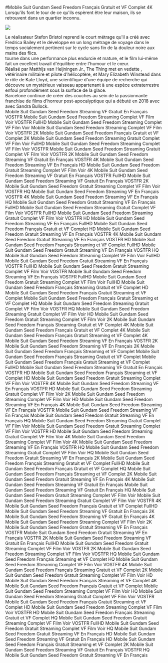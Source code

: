 #Mobile Suit Gundam Seed Freedom Français Gratuit et VF Complet 4K  
Lorsqu'ils font le tour de ce qu'ils espèrent être leur maison, ils se retrouvent dans un quartier inconnu.  
  
[![](https://i.imgur.com/qSNzIqt.png)](https://movie.rssnews.media/SudBItN.php)  
  
Le réalisateur Stefon Bristol reprend le court métrage qu'il a créé avec Fredrica Bailey et le développe en un long métrage de voyage dans le temps socialement pertinent sur le cycle sans fin de la douleur noire aux mains des flics.  
 tourne dans une performance plus endurcie et mature, et le film lui-même fait un excellent travail d'équilibre entre l'humour et le cœur.  
Réalisé par Matthijs van Heijningen Jr., The Thing met en vedette , vétérinaire militaire et pilote d'hélicoptère, et Mary Elizabeth Winstead dans le rôle de Kate Lloyd, une scientifique d'une équipe de recherche  qui découvre un mystérieux vaisseau appartenant à une espèce extraterrestre enfoui profondément sous la surface de la glace.  
 Barcelone continue de créer des couches au sein de la passionnante franchise de films d'horreur post-apocalyptique qui a débuté en 2018 avec  avec Sandra Bullock.  
Mobile Suit Gundam Seed Freedom Streaming VF Gratuit En Français VOSTFR
Mobile Suit Gundam Seed Freedom Streaming Complet VF Film Voir VOSTFR FullHD
Mobile Suit Gundam Seed Freedom Streaming Complet VF Film Voir
Mobile Suit Gundam Seed Freedom Streaming Complet VF Film Voir VOSTFR 2K
Mobile Suit Gundam Seed Freedom Français Gratuit et VF Complet 2K
Mobile Suit Gundam Seed Freedom Streaming Gratuit Complet VF Film Voir FullHD
Mobile Suit Gundam Seed Freedom Streaming Complet VF Film Voir VOSTFR
Mobile Suit Gundam Seed Freedom Streaming Gratuit Complet VF Film Voir VOSTFR 2K
Mobile Suit Gundam Seed Freedom Streaming VF Gratuit En Français VOSTFR 4K
Mobile Suit Gundam Seed Freedom Streaming VF En Français HD
Mobile Suit Gundam Seed Freedom Gratuit Streaming Complet VF Film Voir 4K
Mobile Suit Gundam Seed Freedom Streaming VF Gratuit En Français VOSTFR FullHD
Mobile Suit Gundam Seed Freedom Streaming VF Gratuit En Français VOSTFR 2K
Mobile Suit Gundam Seed Freedom Gratuit Streaming Complet VF Film Voir VOSTFR HQ
Mobile Suit Gundam Seed Freedom Streaming VF En Français VOSTFR 4K
Mobile Suit Gundam Seed Freedom Streaming VF En Français HQ
Mobile Suit Gundam Seed Freedom Gratuit Streaming VF En Français FullHD
Mobile Suit Gundam Seed Freedom Streaming Gratuit Complet VF Film Voir VOSTFR FullHD
Mobile Suit Gundam Seed Freedom Streaming Gratuit Complet VF Film Voir VOSTFR HD
Mobile Suit Gundam Seed Freedom Streaming VF En Français FullHD
Mobile Suit Gundam Seed Freedom Français Gratuit et VF Complet HD
Mobile Suit Gundam Seed Freedom Gratuit Streaming VF En Français VOSTFR 4K
Mobile Suit Gundam Seed Freedom Gratuit Streaming VF En Français VOSTFR HD
Mobile Suit Gundam Seed Freedom Français Streaming et VF Complet FullHD
Mobile Suit Gundam Seed Freedom Gratuit Streaming VF En Français VOSTFR HQ
Mobile Suit Gundam Seed Freedom Streaming Complet VF Film Voir FullHD
Mobile Suit Gundam Seed Freedom Gratuit Streaming VF En Français VOSTFR FullHD
Mobile Suit Gundam Seed Freedom Gratuit Streaming Complet VF Film Voir VOSTFR
Mobile Suit Gundam Seed Freedom Streaming VF En Français VOSTFR FullHD
Mobile Suit Gundam Seed Freedom Gratuit Streaming Complet VF Film Voir FullHD
Mobile Suit Gundam Seed Freedom Français Streaming Gratuit et VF Complet HD
Mobile Suit Gundam Seed Freedom Français Gratuit Streaming et VF Complet
Mobile Suit Gundam Seed Freedom Français Gratuit Streaming et VF Complet HQ
Mobile Suit Gundam Seed Freedom Streaming Gratuit Complet VF Film Voir VOSTFR HQ
Mobile Suit Gundam Seed Freedom Streaming Gratuit Complet VF Film Voir HD
Mobile Suit Gundam Seed Freedom Gratuit Streaming Complet VF Film Voir 2K
Mobile Suit Gundam Seed Freedom Français Streaming Gratuit et VF Complet 4K
Mobile Suit Gundam Seed Freedom Français Gratuit et VF Complet 4K
Mobile Suit Gundam Seed Freedom Français Gratuit Streaming et VF Complet 4K
Mobile Suit Gundam Seed Freedom Streaming VF En Français VOSTFR 2K
Mobile Suit Gundam Seed Freedom Streaming VF En Français 2K
Mobile Suit Gundam Seed Freedom Français Streaming et VF Complet
Mobile Suit Gundam Seed Freedom Français Streaming Gratuit et VF Complet
Mobile Suit Gundam Seed Freedom Français Gratuit Streaming et VF Complet FullHD
Mobile Suit Gundam Seed Freedom Streaming VF Gratuit En Français VOSTFR HD
Mobile Suit Gundam Seed Freedom Français Streaming et VF Complet HD
Mobile Suit Gundam Seed Freedom Gratuit Streaming Complet VF Film Voir VOSTFR 4K
Mobile Suit Gundam Seed Freedom Streaming VF En Français VOSTFR HD
Mobile Suit Gundam Seed Freedom Streaming Gratuit Complet VF Film Voir 2K
Mobile Suit Gundam Seed Freedom Streaming Complet VF Film Voir HD
Mobile Suit Gundam Seed Freedom Streaming VF En Français 4K
Mobile Suit Gundam Seed Freedom Streaming VF En Français VOSTFR
Mobile Suit Gundam Seed Freedom Streaming VF En Français
Mobile Suit Gundam Seed Freedom Gratuit Streaming VF En Français HQ
Mobile Suit Gundam Seed Freedom Streaming Gratuit Complet VF Film Voir
Mobile Suit Gundam Seed Freedom Gratuit Streaming Complet VF Film Voir VOSTFR HD
Mobile Suit Gundam Seed Freedom Streaming Gratuit Complet VF Film Voir 4K
Mobile Suit Gundam Seed Freedom Streaming Complet VF Film Voir 4K
Mobile Suit Gundam Seed Freedom Streaming VF En Français VOSTFR HQ
Mobile Suit Gundam Seed Freedom Streaming Gratuit Complet VF Film Voir HQ
Mobile Suit Gundam Seed Freedom Gratuit Streaming VF En Français 2K
Mobile Suit Gundam Seed Freedom Français Streaming Gratuit et VF Complet FullHD
Mobile Suit Gundam Seed Freedom Français Gratuit et VF Complet HQ
Mobile Suit Gundam Seed Freedom Français Streaming et VF Complet 2K
Mobile Suit Gundam Seed Freedom Gratuit Streaming VF En Français 4K
Mobile Suit Gundam Seed Freedom Streaming VF Gratuit En Français
Mobile Suit Gundam Seed Freedom Streaming VF Gratuit En Français HQ
Mobile Suit Gundam Seed Freedom Gratuit Streaming Complet VF Film Voir
Mobile Suit Gundam Seed Freedom Streaming Gratuit Complet VF Film Voir VOSTFR 4K
Mobile Suit Gundam Seed Freedom Français Gratuit et VF Complet FullHD
Mobile Suit Gundam Seed Freedom Streaming VF Gratuit En Français 2K
Mobile Suit Gundam Seed Freedom Streaming VF Gratuit En Français 4K
Mobile Suit Gundam Seed Freedom Streaming Complet VF Film Voir 2K
Mobile Suit Gundam Seed Freedom Gratuit Streaming VF En Français VOSTFR
Mobile Suit Gundam Seed Freedom Gratuit Streaming VF En Français VOSTFR 2K
Mobile Suit Gundam Seed Freedom Streaming VF Gratuit En Français FullHD
Mobile Suit Gundam Seed Freedom Gratuit Streaming Complet VF Film Voir VOSTFR 2K
Mobile Suit Gundam Seed Freedom Streaming Complet VF Film Voir VOSTFR HQ
Mobile Suit Gundam Seed Freedom Français Streaming et VF Complet HQ
Mobile Suit Gundam Seed Freedom Streaming Complet VF Film Voir VOSTFR 4K
Mobile Suit Gundam Seed Freedom Français Streaming Gratuit et VF Complet 2K
Mobile Suit Gundam Seed Freedom Gratuit Streaming Complet VF Film Voir HD
Mobile Suit Gundam Seed Freedom Français Streaming et VF Complet 4K
Mobile Suit Gundam Seed Freedom Français Gratuit et VF Complet
Mobile Suit Gundam Seed Freedom Streaming Complet VF Film Voir HQ
Mobile Suit Gundam Seed Freedom Streaming Gratuit Complet VF Film Voir VOSTFR
Mobile Suit Gundam Seed Freedom Français Gratuit Streaming et VF Complet HD
Mobile Suit Gundam Seed Freedom Streaming Complet VF Film Voir VOSTFR HD
Mobile Suit Gundam Seed Freedom Français Streaming Gratuit et VF Complet HQ
Mobile Suit Gundam Seed Freedom Gratuit Streaming Complet VF Film Voir VOSTFR FullHD
Mobile Suit Gundam Seed Freedom Gratuit Streaming Complet VF Film Voir HQ
Mobile Suit Gundam Seed Freedom Gratuit Streaming VF En Français HD
Mobile Suit Gundam Seed Freedom Streaming VF Gratuit En Français HD
Mobile Suit Gundam Seed Freedom Français Gratuit Streaming et VF Complet 2K
Mobile Suit Gundam Seed Freedom Streaming VF Gratuit En Français VOSTFR HQ
Mobile Suit Gundam Seed Freedom Gratuit Streaming VF En Français